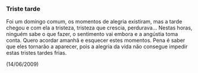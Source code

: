 ### Triste tarde

Foi um domingo comum, os momentos de alegria existiram, mas a tarde chegou e com ela a tristeza, tristeza que crescia, perdurava… Nestas horas, ninguém sabe o que fazer, o sentimento vai embora e a angústia toma conta. Quero acordar amanhã e esquecer estes momentos. Pena é saber que eles tornarão a aparecer, pois a alegria da vida não consegue impedir estas tristes tardes frias.

(14/06/2009)